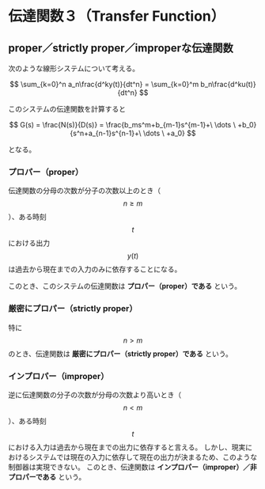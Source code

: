 # 伝達関数３（Transfer Function）

## proper／strictly proper／improperな伝達関数

次のような線形システムについて考える。

<center>
$$
\sum_{k=0}^n a_n\frac{d^ky(t)}{dt^n} = \sum_{k=0}^m b_n\frac{d^ku(t)}{dt^n}
$$
</center>

このシステムの伝達関数を計算すると

<center>
$$
G(s) = \frac{N(s)}{D(s)} = \frac{b_ms^m+b_{m-1}s^{m-1}+\ \dots \ +b_0}{s^n+a_{n-1}s^{n-1}+\ \dots \ +a_0}
$$
</center>

となる。

### プロパー（proper）

伝達関数の分母の次数が分子の次数以上のとき（$$n \geq m$$）、ある時刻$$t$$における出力$$y(t)$$は過去から現在までの入力のみに依存することになる。

このとき、このシステムの伝達関数は **プロパー（proper）である** という。

### 厳密にプロパー（strictly proper）

特に$$n > m$$のとき、伝達関数は **厳密にプロパー（strictly proper）である** という。

### インプロパー（improper）

逆に伝達関数の分子の次数が分母の次数より高いとき（$$n < m$$）、ある時刻$$t$$における入力は過去から現在までの出力に依存すると言える。
しかし、現実におけるシステムでは現在の入力に依存して現在の出力が決まるため、このような制御器は実現できない。
このとき、伝達関数は **インプロパー（improper）／非プロパーである** という。
